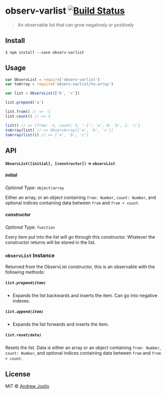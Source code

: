 # observ-varlist [![Build Status](https://travis-ci.org/ajoslin/observ-varlist.svg?branch=master)](https://travis-ci.org/ajoslin/observ-list)

> An observable list that can grow negatively or positively

## Install

```
$ npm install --save observ-varlist
```

## Usage

```js
var ObservList = require('observ-varlist')
var toArray = require('observ-varlist/to-array')

var list = ObservList(['b', 'c'])

list.prepend('a')

list.from() // => -1
list.count() // => 3

list() // => {from: -1, count: 3, '-1': 'a', 0: 'b', 1: 'c'}
toArray(list) // => ObservArray(['a', 'b', 'c'])
toArray(list()) // => ['a', 'b', 'c']
```

## API

#### `ObservList([initial], [constructor])` -> `observList`

##### initial

*Optional*
Type: `object|array`

Either an array, or an object containing `from: Number`, `count: Number`, and optional indices containing data between `from` and `from + count`.

##### constructor

*Optional*
Type: `function`

Every item put into the list will go through this constructor. Whatever the constructor returns will be stored in the list.

### `observList` Instance

Returned from the ObservList constructor, this is an observable with the following methods:

##### `list.prepend(item)`

- Expands the list backwards and inserts the item. Can go into negative indexes.

##### `list.append(item)`

- Expands the list forwards and inserts the item.

##### `list.reset(data)`

Resets the list. Data is either an array or an object containing `from: Number`, `count: Number`, and optional indices containing data between `from` and `from + count`.

## License

MIT © [Andrew Joslin](http://ajoslin.com)
